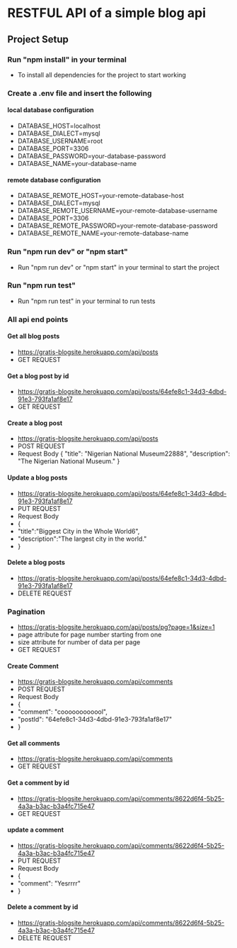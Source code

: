# RESTFUL API of a simple blog api

## Project Setup

### Run "npm install" in your terminal
* To install all dependencies for the project to start working

### Create a .env file and insert the following

#### local database configuration
* DATABASE_HOST=localhost
* DATABASE_DIALECT=mysql
* DATABASE_USERNAME=root
* DATABASE_PORT=3306
* DATABASE_PASSWORD=your-database-password
* DATABASE_NAME=your-database-name

#### remote database configuration
* DATABASE_REMOTE_HOST=your-remote-database-host
* DATABASE_DIALECT=mysql
* DATABASE_REMOTE_USERNAME=your-remote-database-username
* DATABASE_PORT=3306
* DATABASE_REMOTE_PASSWORD=your-remote-database-password
* DATABASE_REMOTE_NAME=your-remote-database-name

### Run "npm run dev" or "npm start" 
* Run "npm run dev" or "npm start" in your terminal to start the project

### Run "npm run test"
* Run "npm run test" in your terminal to run tests

### All api end points

#### Get all blog posts
* https://gratis-blogsite.herokuapp.com/api/posts
* GET REQUEST


#### Get a blog post by id
* https://gratis-blogsite.herokuapp.com/api/posts/64efe8c1-34d3-4dbd-91e3-793fa1af8e17
* GET REQUEST


#### Create a blog post
* https://gratis-blogsite.herokuapp.com/api/posts
* POST REQUEST
* Request Body 
{
    "title": "Nigerian National Museum22888",
    "description": "The Nigerian National Museum."
}


#### Update a blog posts
* https://gratis-blogsite.herokuapp.com/api/posts/64efe8c1-34d3-4dbd-91e3-793fa1af8e17
* PUT REQUEST
* Request Body
* {
*    "title":"Biggest City in the Whole World6",
*    "description":"The largest city in the world."
* }


#### Delete a blog posts
* https://gratis-blogsite.herokuapp.com/api/posts/64efe8c1-34d3-4dbd-91e3-793fa1af8e17
* DELETE REQUEST


### Pagination
* https://gratis-blogsite.herokuapp.com/api/posts/pg?page=1&size=1
* page attribute for page number starting from one
* size attribute for number of data per page
* GET REQUEST


#### Create Comment
* https://gratis-blogsite.herokuapp.com/api/comments
* POST REQUEST
* Request Body 
* {
*    "comment": "coooooooooool",
*    "postId": "64efe8c1-34d3-4dbd-91e3-793fa1af8e17"
* }


#### Get all comments
* https://gratis-blogsite.herokuapp.com/api/comments
* GET REQUEST


#### Get a comment by id
* https://gratis-blogsite.herokuapp.com/api/comments/8622d6f4-5b25-4a3a-b3ac-b3a4fc715e47
* GET REQUEST


#### update a comment 
* https://gratis-blogsite.herokuapp.com/api/comments/8622d6f4-5b25-4a3a-b3ac-b3a4fc715e47
*  PUT REQUEST
* Request Body
* {
*    "comment": "Yesrrrr"
* }


#### Delete a comment by id
* https://gratis-blogsite.herokuapp.com/api/comments/8622d6f4-5b25-4a3a-b3ac-b3a4fc715e47
* DELETE REQUEST